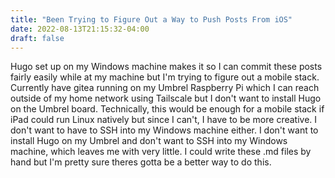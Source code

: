 ```yaml
---
title: "Been Trying to Figure Out a Way to Push Posts From iOS"
date: 2022-08-13T21:15:32-04:00
draft: false
---
```


Hugo set up on my Windows machine makes it so I can commit these posts fairly easily while at my machine but I'm trying to figure out a mobile stack. Currently have gitea running on my Umbrel Raspberry Pi which I can reach outside of my home network using Tailscale but I don't want to install Hugo on the Umbrel board. Technically, this would be enough for a mobile stack if iPad could run Linux natively but since I can't, I have to be more creative. I don't want to have to SSH into my Windows machine either. I don't want to install Hugo on my Umbrel and don't want to SSH into my Windows machine, which leaves me with very little. I could write these .md files by hand but I'm pretty sure theres gotta be a better way to do this.